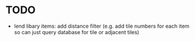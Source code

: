 # TODO

- lend libary items: add distance filter (e.g. add tile numbers for each item so can just query database for tile or adjacent tiles)
